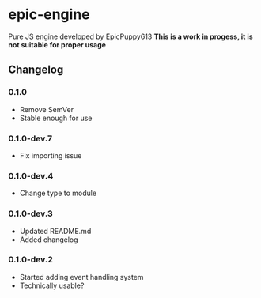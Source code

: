 # epic-engine

Pure JS engine developed by EpicPuppy613
**This is a work in progess, it is not suitable for proper usage**

## Changelog

### 0.1.0

- Remove SemVer
- Stable enough for use

### 0.1.0-dev.7

- Fix importing issue

### 0.1.0-dev.4

- Change type to module

### 0.1.0-dev.3

- Updated README.md
- Added changelog

### 0.1.0-dev.2

- Started adding event handling system
- Technically usable?